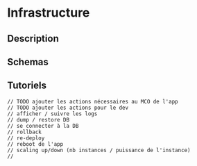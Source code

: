 # Infrastructure

## Description

## Schemas

## Tutoriels

```
// TODO ajouter les actions nécessaires au MCO de l'app
// TODO ajouter les actions pour le dev
// afficher / suivre les logs
// dump / restore DB
// se connecter à la DB
// rollback
// re-deploy
// reboot de l'app
// scaling up/down (nb instances / puissance de l'instance)
//
```
